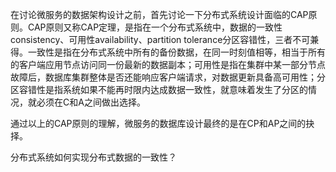在讨论微服务的数据架构设计之前，首先讨论一下分布式系统设计面临的CAP原则。CAP原则又称CAP定理，是指在一个分布式系统中，数据的一致性consistency、可用性availability、partition tolerance分区容错性，三者不可兼得。一致性是指在分布式系统中所有的备份数据，在同一时刻值相等，相当于所有的客户端应用节点访问同一份最新的数据副本；可用性是指在集群中某一部分节点故障后，数据库集群整体是否还能响应客户端请求，对数据更新具备高可用性；分区容错性是指系统如果不能再时限内达成数据一致性，就意味着发生了分区的情况，就必须在C和A之间做出选择。

通过以上的CAP原则的理解，微服务的数据库设计最终的是在CP和AP之间的抉择。

分布式系统如何实现分布式数据的一致性？

